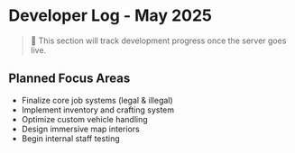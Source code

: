 # Developer Log - May 2025

> 🚧 This section will track development progress once the server goes live.

## Planned Focus Areas
- Finalize core job systems (legal & illegal)
- Implement inventory and crafting system
- Optimize custom vehicle handling
- Design immersive map interiors
- Begin internal staff testing
